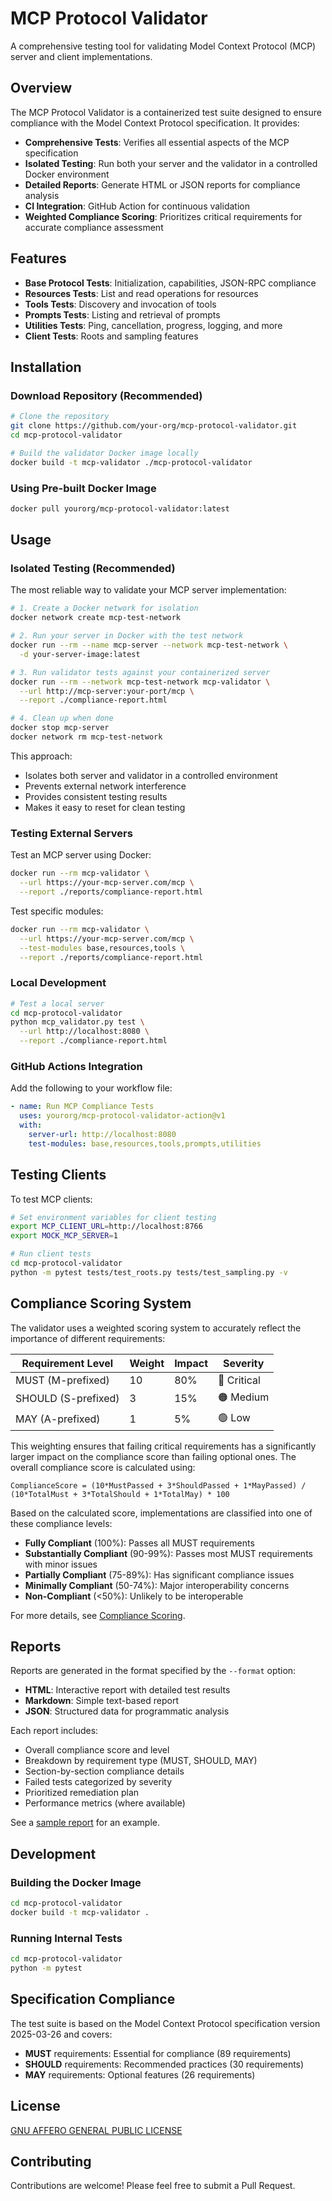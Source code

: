 # MCP Protocol Validator

A comprehensive testing tool for validating Model Context Protocol (MCP) server and client implementations.

## Overview

The MCP Protocol Validator is a containerized test suite designed to ensure compliance with the Model Context Protocol specification. It provides:

- **Comprehensive Tests**: Verifies all essential aspects of the MCP specification
- **Isolated Testing**: Run both your server and the validator in a controlled Docker environment
- **Detailed Reports**: Generate HTML or JSON reports for compliance analysis
- **CI Integration**: GitHub Action for continuous validation
- **Weighted Compliance Scoring**: Prioritizes critical requirements for accurate compliance assessment

## Features

- **Base Protocol Tests**: Initialization, capabilities, JSON-RPC compliance
- **Resources Tests**: List and read operations for resources
- **Tools Tests**: Discovery and invocation of tools
- **Prompts Tests**: Listing and retrieval of prompts
- **Utilities Tests**: Ping, cancellation, progress, logging, and more
- **Client Tests**: Roots and sampling features

## Installation

### Download Repository (Recommended)

```bash
# Clone the repository
git clone https://github.com/your-org/mcp-protocol-validator.git
cd mcp-protocol-validator

# Build the validator Docker image locally
docker build -t mcp-validator ./mcp-protocol-validator
```

### Using Pre-built Docker Image

```bash
docker pull yourorg/mcp-protocol-validator:latest
```

## Usage

### Isolated Testing (Recommended)

The most reliable way to validate your MCP server implementation:

```bash
# 1. Create a Docker network for isolation
docker network create mcp-test-network

# 2. Run your server in Docker with the test network
docker run --rm --name mcp-server --network mcp-test-network \
  -d your-server-image:latest

# 3. Run validator tests against your containerized server
docker run --rm --network mcp-test-network mcp-validator \
  --url http://mcp-server:your-port/mcp \
  --report ./compliance-report.html

# 4. Clean up when done
docker stop mcp-server
docker network rm mcp-test-network
```

This approach:
- Isolates both server and validator in a controlled environment
- Prevents external network interference
- Provides consistent testing results
- Makes it easy to reset for clean testing

### Testing External Servers

Test an MCP server using Docker:

```bash
docker run --rm mcp-validator \
  --url https://your-mcp-server.com/mcp \
  --report ./reports/compliance-report.html
```

Test specific modules:

```bash
docker run --rm mcp-validator \
  --url https://your-mcp-server.com/mcp \
  --test-modules base,resources,tools \
  --report ./reports/compliance-report.html
```

### Local Development

```bash
# Test a local server
cd mcp-protocol-validator
python mcp_validator.py test \
  --url http://localhost:8080 \
  --report ./compliance-report.html
```

### GitHub Actions Integration

Add the following to your workflow file:

```yaml
- name: Run MCP Compliance Tests
  uses: yourorg/mcp-protocol-validator-action@v1
  with:
    server-url: http://localhost:8080
    test-modules: base,resources,tools,prompts,utilities
```

## Testing Clients

To test MCP clients:

```bash
# Set environment variables for client testing
export MCP_CLIENT_URL=http://localhost:8766
export MOCK_MCP_SERVER=1

# Run client tests
cd mcp-protocol-validator
python -m pytest tests/test_roots.py tests/test_sampling.py -v
```

## Compliance Scoring System

The validator uses a weighted scoring system to accurately reflect the importance of different requirements:

| Requirement Level | Weight | Impact | Severity |
|-------------------|--------|--------|----------|
| MUST (M-prefixed) | 10 | 80% | 🔴 Critical |
| SHOULD (S-prefixed) | 3 | 15% | 🟠 Medium |
| MAY (A-prefixed) | 1 | 5% | 🟢 Low |

This weighting ensures that failing critical requirements has a significantly larger impact on the compliance score than failing optional ones. The overall compliance score is calculated using:

```
ComplianceScore = (10*MustPassed + 3*ShouldPassed + 1*MayPassed) / (10*TotalMust + 3*TotalShould + 1*TotalMay) * 100
```

Based on the calculated score, implementations are classified into one of these compliance levels:

- **Fully Compliant** (100%): Passes all MUST requirements
- **Substantially Compliant** (90-99%): Passes most MUST requirements with minor issues
- **Partially Compliant** (75-89%): Has significant compliance issues
- **Minimally Compliant** (50-74%): Major interoperability concerns
- **Non-Compliant** (<50%): Unlikely to be interoperable

For more details, see [Compliance Scoring](docs/compliance-scoring.md).

## Reports

Reports are generated in the format specified by the `--format` option:

- **HTML**: Interactive report with detailed test results
- **Markdown**: Simple text-based report
- **JSON**: Structured data for programmatic analysis

Each report includes:
- Overall compliance score and level
- Breakdown by requirement type (MUST, SHOULD, MAY)
- Section-by-section compliance details
- Failed tests categorized by severity
- Prioritized remediation plan
- Performance metrics (where available)

See a [sample report](docs/updated-sample-report.md) for an example.

## Development

### Building the Docker Image

```bash
cd mcp-protocol-validator
docker build -t mcp-validator .
```

### Running Internal Tests

```bash
cd mcp-protocol-validator
python -m pytest
```

## Specification Compliance

The test suite is based on the Model Context Protocol specification version 2025-03-26 and covers:

- **MUST** requirements: Essential for compliance (89 requirements)
- **SHOULD** requirements: Recommended practices (30 requirements)
- **MAY** requirements: Optional features (26 requirements)

## License

[GNU AFFERO GENERAL PUBLIC LICENSE](LICENSE)

## Contributing

Contributions are welcome! Please feel free to submit a Pull Request. 